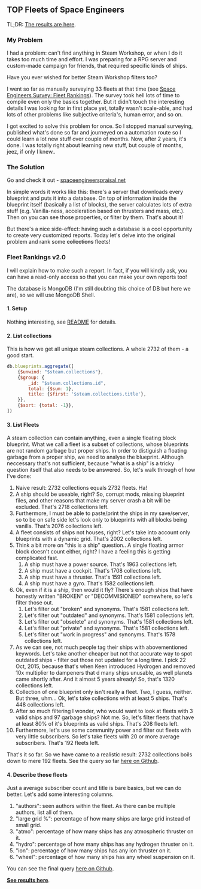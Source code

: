 TOP Fleets of Space Engineers
------------------------------------------------------------------------------------------------------------------------


TL;DR: [The results are here](./fleets).



### My Problem

I had a problem: can't find anything in Steam Workshop, or when I do it takes too much time and effort.
I was preparing for a RPG server and custom-made campaign for friends, that required specific kinds of ships.

Have you ever wished for better Steam Workshop filters too?

I went so far as manually surveying 33 fleets at that time (see [Space Engineers Survey: Fleet Rankings](https://steamcommunity.com/sharedfiles/filedetails/?id=1449611975)).
The survey took hell lots of time to compile even only the basics together.
But it didn't touch the interesting details I was looking for in first place yet, totally wasn't scale-able, and had lots of other problems like subjective criteria's, human error, and so on.

I got excited to solve this problem for once. So I stopped manual surveying, published what's done so far and journeyed on a automation route so I could learn a lot new stuff over couple of months.
Now, after 2 years, it's done.
I was totally right about learning new stuff, but couple of months, jeez, if only I knew..




### The Solution

Go and check it out - [spaceengineerspraisal.net](https://spaceengineerspraisal.net)

In simple words it works like this: there's a server that downloads every blueprint and puts it into a database.
On top of information inside the blueprint itself (basically a list of blocks), the server calculates lots of extra stuff (e.g. Vanilla-ness, acceleration based on thrusters and mass, etc.).
Then on you can see those properties, or filter by them.
That's about it!

But there's a nice side-effect: having such a database is a cool opportunity to create very customized reports.
Today let's delve into the original problem and rank some ~~collections~~ fleets!




### Fleet Rankings v2.0

I will explain how to make such a report.
In fact, if you will kindly ask, you can have a read-only access so that you can make your own reports too!

The database is MongoDB (I'm still doubting this choice of DB but here we are), so we will use MongoDB Shell.


#### 1. Setup

Nothing interesting, see [README](https://github.com/Akuukis/sepraisal/blob/master/workspaces/app/README.md) for details.



#### 2. List collections

This is how we get all unique steam collections. A whole 2732 of them - a good start.

```js
db.blueprints.aggregate([
    {$unwind: "$steam.collections"},
    {$group: {
        _id: "$steam.collections.id",
        total: {$sum: 1},
        title: {$first: '$steam.collections.title'},
    }},
    {$sort: {total: -1}},
])
```


#### 3. List Fleets

A steam collection can contain anything, even a single floating block blueprint.
What we call a fleet is a subset of collections, whose blueprints are not random garbage but proper ships.
In order to distiguish a floating garbage from a proper ship, we need to analyse the blueprint.
Although neccessary that's not sufficient, because "what is a ship" is a tricky question itself that also needs to be answered.
So, let's walk through of how I've done:

1. Naive result: 2732 collections equals 2732 fleets. Ha!
2. A ship should be useable, right? So, corrupt mods, missing blueprint files, and other reasons that make my server crash a bit will be excluded. That's 2718 collections left.
3. Furthermore, I must be able to paste/print the ships in my save/server, so to be on safe side let's look only to blueprints with all blocks being vanilla. That's 2076 collections left.
4. A fleet consists of ships not houses, right? Let's take into account only blueprints with a dynamic grid. That's 2002 collections left.
5. Think a bit more on "this is a ship" question.. A single floating armor block doesn't count either, right? I have a feeling this is getting complicated fast.
    1. A ship must have a power source. That's 1963 collections left.
    2. A ship must have a cockpit. That's 1708 collections left.
    3. A ship must have a thruster. That's 1591 collections left.
    4. A ship must have a gyro. That's 1582 collections left.
6. Ok, even if it is a ship, then would it fly? There's enough ships that have honestly written "BROKEN" or "DECOMMISIONED" somewhere, so let's filter those out.
    1. Let's filter out "broken" and synonyms. That's 1581 collections left.
    2. Let's filter out "outdated" and synonyms. That's 1581 collections left.
    3. Let's filter out "obselete" and synonyms. That's 1581 collections left.
    4. Let's filter out "private" and synonyms. That's 1581 collections left.
    5. Let's filter out "work in progress" and synonyms. That's 1578 collections left.
7. As we can see, not much people tag their ships with abovementioned keywords. Let's take another cheaper but not that accurate way to spot outdated ships - filter out those not updated for a long time. I pick 22 Oct, 2015, because that's when Keen introduced Hydrogen and removed 10x multiplier to dampeners that d many ships unusable, as well planets came shortly after. And it almost 5 years already! So, that's 1320 collections left.
8. Collection of one blueprint only isn't really a fleet. Two, I guess, neither. But three, uhm... Ok, let's take collections with at least 5 ships. That's 448 collections left.
9. After so much filtering I wonder, who would want to look at fleets with 3 valid ships and 97 garbage ships? Not me. So, let's filter fleets that have at least 80% of it's blueprints as valid ships. That's 208 fleets left.
10. Furthermore, let's use some community power and filter out fleets with very little subscribers. So let's take fleets with 20 or more average subscribers. That's 192 fleets left.

That's it so far. So we have came to a realistic result: 2732 collections boils down to mere 192 fleets. See the query so far [here on Github](https://github.com/Akuukis/sepraisal/blob/master/workspaces/app/static/articles/fleets/mongo.js#L62-L75).


#### 4. Describe those fleets

Just a average subscriber count and title is bare basics, but we can do better.
Let's add some interesting columns.

1. "authors": seen authors within the fleet. As there can be multiple authors, list all of them.
2. "large grid %": percentage of how many ships are large grid instead of small grid.
3. "atmo": percentage of how many ships has any atmospheric thruster on it.
4. "hydro": percentage of how many ships has any hydrogen thruster on it.
5. "ion": percentage of how many ships has any ion thruster on it.
6. "wheel": percentage of how many ships has any wheel suspension on it.

You can see the final query [here on Github](https://github.com/Akuukis/sepraisal/tree/master/workspaces/app/static/articles/fleets/mongo.js#L79-L138).

[**See results here**](./fleets).
